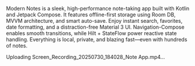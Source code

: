 Modern Notes is a sleek, high-performance note-taking app built with Kotlin and Jetpack Compose.
It features offline-first storage using Room DB, MVVM architecture, and smart auto-save.
Enjoy instant search, favorites, date formatting, and a distraction-free Material 3 UI.
Navigation-Compose enables smooth transitions, while Hilt + StateFlow power reactive state handling.
Everything is local, private, and blazing fast—even with hundreds of notes.

Uploading Screen_Recording_20250730_184028_Note App.mp4…

